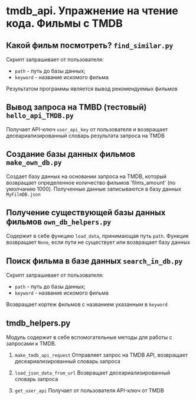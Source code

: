 # tmdb_api. Упражнение на чтение кода. Фильмы с TMDB

## Какой фильм посмотреть? `find_similar.py`

Скрипт запрашивает от пользователя:
- `path` - путь до базы данных;
- `keyword` - название искомого фильма

Результатом программы является вывод рекомендуемых фильмов

## Вывод запроса на TMBD (тестовый) `hello_api_TMDB.py`

Получает API-ключ `user_api_key` от пользователя и возвращает десеариализированный словарь результата запроса на TMDB

## Создание базы данных фильмов `make_own_db.py`

Создает базу данных на основании запроса на TMDB, который возвращает определенное количество фильмов 'films_amount' (по умолчанию 1000). Полученные данные записываются в базу данных `MyFilmDB.json`

## Получение существующей базы данных фильмов `own_db_helpers.py`

Содержит в себе функцию `load_data`, принимающая путь `path`.
Функция возвращает `None`, если пути не существует или возвращает базу данных

## Поиск фильма в базе данных `search_in_db.py`

Скрипт запрашивает от пользователя:
- `path` - путь до базы данных;
- `keyword` - название искомого фильма

Возвращает кортеж фильмов с названием указанным в `keyword`

## tmdb_helpers.py

Модуль содержит в себе вспомогательные методы для работы с запросами к TMDB.

1. `make_tmdb_api_request`
Отправляет запрос на TMDB API, возвращает десеариализированный словарь запроса

2. `load_json_data_from_url` 
Возвращает десеариализированный словарь запроса

3. `get_user_api`
Получает от пользователя API-ключ от TMDB


